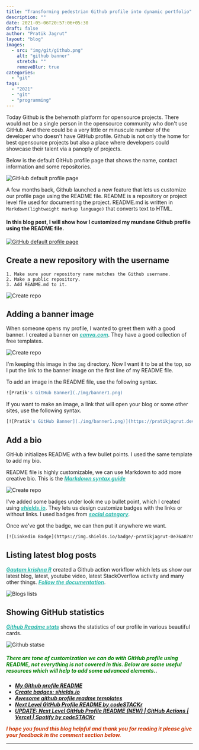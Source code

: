 ```yaml
---
title: "Transforming pedestrian Github profile into dynamic portfolio"
description: ""
date: 2021-05-06T20:57:06+05:30
draft: false
author: "Pratik Jagrut"
layout: "blog"
images:
  - src: "img/git/github.png"
    alt: "github banner"
    stretch: ""
    removeBlur: true
categories:
  - "git"
tags:
  - "2021"
  - "git"
  - "programming"
---
```

Today Github is the behemoth platform for opensource projects.
There would not be a single person in the opensource community who don't use GitHub.
And there could be a very little or minuscule number of the developer who doesn't have GitHub profile.
Github is not only the home for best opensource projects but also a place where developers could showcase their talent via a panoply of projects.

Below is the default GitHub profile page that shows the name, contact information and some repositories.

![GitHub default profile page](/img/git/ghRegProf.png)

A few months back, Github launched a new feature that lets us customize our profile page using the README file.
README is a repository or project level file used for documenting the project. 
README.md is written in `Markdown(lightweight markup language)` that converts text to HTML.

#### In this blog post, I will show how I customized my mundane Github profile using the README file.

[![GitHub default profile page](/img/git/ghNewProf.png)](https://github.com/pratikjagrut)

## Create a new repository with the username

```
1. Make sure your repository name matches the Github username.
2. Make a public repository.
3. Add README.md to it.
```
![Create repo](/img/git/repoC.png)

## Adding a banner image

When someone opens my profile, I wanted to greet them with a good banner. 
I created a banner on ***<a href="https://www.canva.com/" style="color:#2eb8ac" target="_blank">canva.com</a>***. 
They have a good collection of free templates.

![Create repo](/img/git/ghbanner.png)

I'm keeping this image in the `img` directory.
Now I want it to be at the top, so I put the link to the banner image on the first line of my README file.

To add an image in the README file, use the following syntax.
```dockerfile
![Pratik's GitHub Banner](./img/banner1.png)
```

If you want to make an image, a link that will open your blog or some other sites, use the following syntax.
```dockerfile
[![Pratik's GitHub Banner](./img/banner1.png)](https://pratikjagrut.dev)
```

## Add a bio

GitHub initializes README with a few bullet points. I used the same template to add my bio.

README file is highly customizable, we can use Markdown to add more creative bio. 
This is the ***<a href="https://www.markdownguide.org/basic-syntax/" style="color:#2eb8ac" target="_blank">Markdown syntax guide</a>***

![Create repo](/img/git/bio.png)

I've added some badges under look me up bullet point, which I created using ***<a href="http://shields.io/" style="color:#2eb8ac" target="_blank">shields.io</a>***. They lets us design customize badges with the links or without links. I used badges from ***<a href="https://shields.io/category/social" style="color:#2eb8ac" target="_blank">social category</a>***.

Once we've got the badge, we can then put it anywhere we want.
```dockerfile
[![Linkedin Badge](https://img.shields.io/badge/-pratikjagrut-0e76a8?style=flat&labelColor=0e76a8&logo=linkedin&logoColor=white)][linkedin]
```

## Listing latest blog posts

***<a href="https://github.com/gautamkrishnar" style="color:#2eb8ac" target="_blank">Gautam krishna R</a>*** created a Github action workflow which lets us show our latest blog, latest, youtube video, latest StackOverflow activity and many other things. ***<a href="https://github.com/gautamkrishnar/blog-post-workflow" style="color:#2eb8ac" target="_blank">Follow the documentation</a>***. 

![Blogs lists](/img/git/blogs.png)

## Showing GitHub statistics

***<a href="https://github.com/anuraghazra/github-readme-stats" style="color:#2eb8ac" target="_blank">Github Readme stats</a>*** shows the statistics of our profile in various beautiful cards. 

![Github stats](/img/git/stats.png)e


##### <span style="color:green"> There are tone of customization we can do with GitHub profile using README, not everything is not covered in this. Below are some useful resources which will help to add some advanced elements.</span>.

- ***[My Github profile README](https://github.com/pratikjagrut/pratikjagrut)***
- ***[Create badges: shields.io](https://shields.io/)***
- ***[Awesome github profile readme templates](https://github.com/abhisheknaiidu/awesome-github-profile-readme)***
- ***[Next Level GitHub Profile README by codeSTACKr](https://www.youtube.com/watch?v=ECuqb5Tv9qI&t=716s)***
- ***[UPDATE: Next Level GitHub Profile README (NEW) | GitHub Actions | Vercel | Spotify by codeSTACKr](https://www.youtube.com/watch?v=n6d4KHSKqGk&t=181s)***

<b style="color:#cc3300"><i>***I hope you found this blog helpful and thank you for reading it please give your feedback in the comment section below.***</i></b>

<hr>
